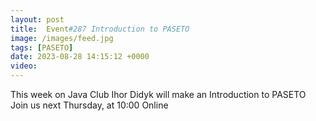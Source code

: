 ```yaml
---
layout: post
title:  Event#287 Introduction to PASETO
image: /images/feed.jpg
tags: [PASETO]
date: 2023-08-28 14:15:12 +0000
video: 
---
```


This week on Java Club Ihor Didyk will make an Introduction to PASETO
Join us next Thursday, at 10:00 Online
